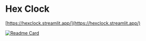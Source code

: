 # Hex Clock
[https://hexclock.streamlit.app/](https://hexclock.streamlit.app/)

[![Readme Card](https://github-readme-stats.vercel.app/api/pin/?username=pybluepanda&theme=gotham&show_owner=True&&repo=hex_clock)](https://github.com/PyBluePanda/hex_clock.git)

